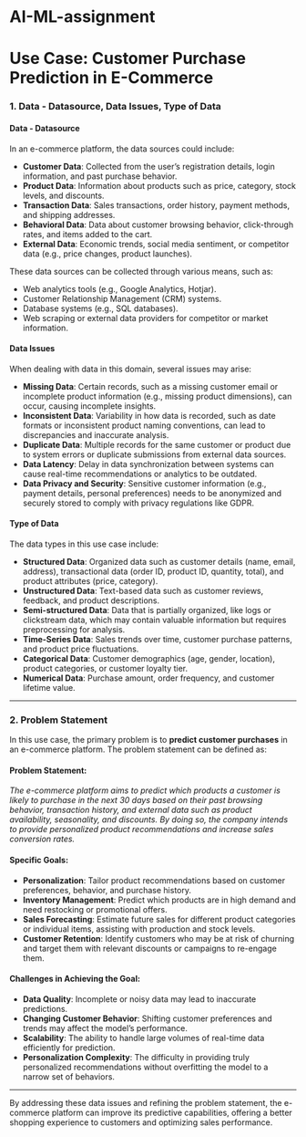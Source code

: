 # AI-ML-assignment
# Use Case: Customer Purchase Prediction in E-Commerce

### 1. **Data - Datasource, Data Issues, Type of Data**

#### **Data - Datasource**
In an e-commerce platform, the data sources could include:

- **Customer Data**: Collected from the user’s registration details, login information, and past purchase behavior.
- **Product Data**: Information about products such as price, category, stock levels, and discounts.
- **Transaction Data**: Sales transactions, order history, payment methods, and shipping addresses.
- **Behavioral Data**: Data about customer browsing behavior, click-through rates, and items added to the cart.
- **External Data**: Economic trends, social media sentiment, or competitor data (e.g., price changes, product launches).

These data sources can be collected through various means, such as:

- Web analytics tools (e.g., Google Analytics, Hotjar).
- Customer Relationship Management (CRM) systems.
- Database systems (e.g., SQL databases).
- Web scraping or external data providers for competitor or market information.

#### **Data Issues**
When dealing with data in this domain, several issues may arise:

- **Missing Data**: Certain records, such as a missing customer email or incomplete product information (e.g., missing product dimensions), can occur, causing incomplete insights.
- **Inconsistent Data**: Variability in how data is recorded, such as date formats or inconsistent product naming conventions, can lead to discrepancies and inaccurate analysis.
- **Duplicate Data**: Multiple records for the same customer or product due to system errors or duplicate submissions from external data sources.
- **Data Latency**: Delay in data synchronization between systems can cause real-time recommendations or analytics to be outdated.
- **Data Privacy and Security**: Sensitive customer information (e.g., payment details, personal preferences) needs to be anonymized and securely stored to comply with privacy regulations like GDPR.

#### **Type of Data**
The data types in this use case include:

- **Structured Data**: Organized data such as customer details (name, email, address), transactional data (order ID, product ID, quantity, total), and product attributes (price, category).
- **Unstructured Data**: Text-based data such as customer reviews, feedback, and product descriptions.
- **Semi-structured Data**: Data that is partially organized, like logs or clickstream data, which may contain valuable information but requires preprocessing for analysis.
- **Time-Series Data**: Sales trends over time, customer purchase patterns, and product price fluctuations.
- **Categorical Data**: Customer demographics (age, gender, location), product categories, or customer loyalty tier.
- **Numerical Data**: Purchase amount, order frequency, and customer lifetime value.

---

### 2. **Problem Statement**

In this use case, the primary problem is to **predict customer purchases** in an e-commerce platform. The problem statement can be defined as:

#### **Problem Statement:**

*The e-commerce platform aims to predict which products a customer is likely to purchase in the next 30 days based on their past browsing behavior, transaction history, and external data such as product availability, seasonality, and discounts. By doing so, the company intends to provide personalized product recommendations and increase sales conversion rates.*

#### **Specific Goals:**

- **Personalization**: Tailor product recommendations based on customer preferences, behavior, and purchase history.
- **Inventory Management**: Predict which products are in high demand and need restocking or promotional offers.
- **Sales Forecasting**: Estimate future sales for different product categories or individual items, assisting with production and stock levels.
- **Customer Retention**: Identify customers who may be at risk of churning and target them with relevant discounts or campaigns to re-engage them.

#### **Challenges in Achieving the Goal:**

- **Data Quality**: Incomplete or noisy data may lead to inaccurate predictions.
- **Changing Customer Behavior**: Shifting customer preferences and trends may affect the model’s performance.
- **Scalability**: The ability to handle large volumes of real-time data efficiently for prediction.
- **Personalization Complexity**: The difficulty in providing truly personalized recommendations without overfitting the model to a narrow set of behaviors.

---

By addressing these data issues and refining the problem statement, the e-commerce platform can improve its predictive capabilities, offering a better shopping experience to customers and optimizing sales performance.
